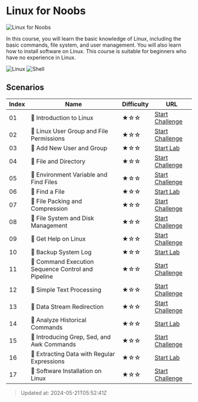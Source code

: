 # Linux for Noobs

![Linux for Noobs](https://cover-creator.labex.io/linux-for-noobs.png)

In this course, you will learn the basic knowledge of Linux, including the basic commands, file system, and user management. You will also learn how to install software on Linux. This course is suitable for beginners who have no experience in Linux.

![Linux](https://img.shields.io/badge/Linux-whitesmoke?style=for-the-badge&logo=linux)
![Shell](https://img.shields.io/badge/Shell-whitesmoke?style=for-the-badge&logo=shell)


## Scenarios

|   Index | Name                                               | Difficulty   | URL                                                                       |
|---------|----------------------------------------------------|--------------|---------------------------------------------------------------------------|
|      01 | 🎯 Introduction to Linux                           | ★☆☆          | <a target='_blank' href='https://labex.io/labs/18001'>Start Challenge</a> |
|      02 | 🎯 Linux User Group and File Permissions           | ★☆☆          | <a target='_blank' href='https://labex.io/labs/18002'>Start Challenge</a> |
|      03 | 🧪 Add New User and Group                          | ★☆☆          | <a target='_blank' href='https://labex.io/labs/17987'>Start Lab</a>       |
|      04 | 🎯 File and Directory                              | ★☆☆          | <a target='_blank' href='https://labex.io/labs/17997'>Start Challenge</a> |
|      05 | 🎯 Environment Variable and Find Files             | ★☆☆          | <a target='_blank' href='https://labex.io/labs/17996'>Start Challenge</a> |
|      06 | 🧪 Find a File                                     | ★☆☆          | <a target='_blank' href='https://labex.io/labs/17993'>Start Lab</a>       |
|      07 | 🎯 File Packing and Compression                    | ★☆☆          | <a target='_blank' href='https://labex.io/labs/17998'>Start Challenge</a> |
|      08 | 🎯 File System and Disk Management                 | ★☆☆          | <a target='_blank' href='https://labex.io/labs/17999'>Start Challenge</a> |
|      09 | 🎯 Get Help on Linux                               | ★☆☆          | <a target='_blank' href='https://labex.io/labs/18000'>Start Challenge</a> |
|      10 | 🧪 Backup System Log                               | ★☆☆          | <a target='_blank' href='https://labex.io/labs/17989'>Start Lab</a>       |
|      11 | 🎯 Command Execution Sequence Control and Pipeline | ★☆☆          | <a target='_blank' href='https://labex.io/labs/17994'>Start Challenge</a> |
|      12 | 🎯 Simple Text Processing                          | ★☆☆          | <a target='_blank' href='https://labex.io/labs/18004'>Start Challenge</a> |
|      13 | 🎯 Data Stream Redirection                         | ★☆☆          | <a target='_blank' href='https://labex.io/labs/17995'>Start Challenge</a> |
|      14 | 🧪 Analyze Historical Commands                     | ★☆☆          | <a target='_blank' href='https://labex.io/labs/17988'>Start Lab</a>       |
|      15 | 🎯 Introducing Grep, Sed, and Awk Commands         | ★☆☆          | <a target='_blank' href='https://labex.io/labs/18003'>Start Challenge</a> |
|      16 | 🧪 Extracting Data with Regular Expressions        | ★☆☆          | <a target='_blank' href='https://labex.io/labs/17991'>Start Lab</a>       |
|      17 | 🎯 Software Installation on Linux                  | ★☆☆          | <a target='_blank' href='https://labex.io/labs/18005'>Start Challenge</a> |

> Updated at: 2024-05-21T05:52:41Z
